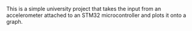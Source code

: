 This is a simple university project that takes the input from an accelerometer attached to an STM32 microcontroller and plots it onto a graph.
